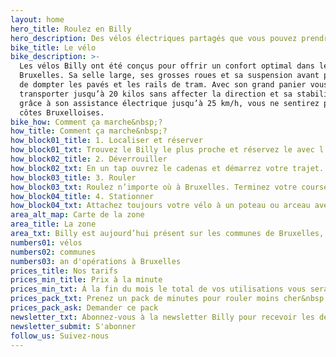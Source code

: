```yaml
---
layout: home
hero_title: Roulez en Billy
hero_description: Des vélos électriques partagés que vous pouvez prendre et déposer n’importe où à Bruxelles. Pas de stations de recharge. Votre smartphone est la clé.
bike_title: Le vélo
bike_description: >-
  Les vélos Billy ont été conçus pour offrir un confort optimal dans les rues de
  Bruxelles. Sa selle large, ses grosses roues et sa suspension avant permettent
  de dompter les pavés et les rails de tram. Avec son grand panier vous pourrez
  transporter jusqu’à 20 kilos sans affecter la direction et sa stabilité. Et
  grâce à son assistance électrique jusqu’à 25 km/h, vous ne sentirez pas les
  côtes Bruxelloises.
bike_how: Comment ça marche&nbsp;?
how_title: Comment ça marche&nbsp;?
how_block01_title: 1. Localiser et réserver
how_block01_txt: Trouvez le Billy le plus proche et réservez le avec l’application.
how_block02_title: 2. Déverrouiller
how_block02_txt: En un tap ouvrez le cadenas et démarrez votre trajet.
how_block03_title: 3. Rouler
how_block03_txt: Roulez n’importe où à Bruxelles. Terminez votre course dans la zone Billy.
how_block04_title: 4. Stationner
how_block04_txt: Attachez toujours votre vélo à un poteau ou arceau avec sa chaîne.
area_alt_map: Carte de la zone
area_title: La zone
area_txt: Billy est aujourd’hui présent sur les communes de Bruxelles, Etterbeek, Ixelles et Saint Gilles. Dans les mois qui suivent plus de vélos seront ajoutés, ce qui permettra de fortement augmenter la zone couverte.
numbers01: vélos
numbers02: communes
numbers03: an d'opérations à Bruxelles
prices_title: Nos tarifs
prices_min_title: Prix à la minute
prices_min_txt: Á la fin du mois le total de vos utilisations vous sera débité.
prices_pack_txt: Prenez un pack de minutes pour rouler moins cher&nbsp;!
prices_pack_ask: Demander ce pack
newsletter_txt: Abonnez-vous à la newsletter Billy pour recevoir les dernières updates&nbsp;!
newsletter_submit: S'abonner
follow_us: Suivez-nous
---
```

